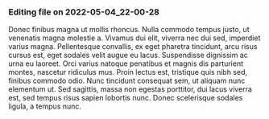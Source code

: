 

### Editing file on 2022-05-04_22-00-28

Donec finibus magna ut mollis rhoncus. Nulla commodo tempus justo, ut venenatis magna molestie a. Vivamus dui elit, viverra nec dui sed, imperdiet varius magna. Pellentesque convallis, ex eget pharetra tincidunt, arcu risus cursus est, eget sodales velit augue eu lacus. Suspendisse dignissim ac urna eu laoreet. Orci varius natoque penatibus et magnis dis parturient montes, nascetur ridiculus mus. Proin lectus est, tristique quis nibh sed, finibus commodo odio. Nunc tincidunt consequat sem, ut aliquam nunc elementum ut. Sed sagittis, massa non egestas porttitor, dui lacus viverra est, sed tempus risus sapien lobortis nunc. Donec scelerisque sodales ligula, a tempus nunc.


